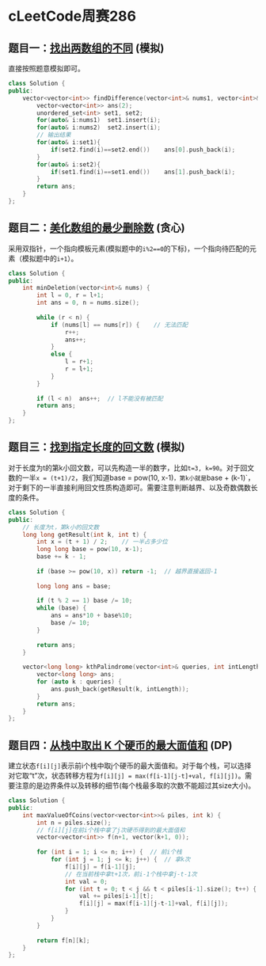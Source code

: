 # cLeetCode周赛286

## 题目一：[找出两数组的不同](https://leetcode.cn/problems/find-the-difference-of-two-arrays/) (模拟)

直接按照题意模拟即可。

```c++
class Solution {
public:
    vector<vector<int>> findDifference(vector<int>& nums1, vector<int>& nums2) {
        vector<vector<int>> ans(2);
        unordered_set<int> set1, set2;
        for(auto& i:nums1)  set1.insert(i);
        for(auto& i:nums2)  set2.insert(i);
        // 输出结果
        for(auto& i:set1){
            if(set2.find(i)==set2.end())    ans[0].push_back(i);
        }
        for(auto& i:set2){
            if(set1.find(i)==set1.end())    ans[1].push_back(i);
        }
        return ans;
    }
};
```

## 题目二：[美化数组的最少删除数](https://leetcode.cn/problems/minimum-deletions-to-make-array-beautiful/) (贪心)

采用双指针，一个指向模板元素(模拟题中的`i%2==0`的下标)，一个指向待匹配的元素（模拟题中的`i+1`）。

```c++
class Solution {
public:
    int minDeletion(vector<int>& nums) {
        int l = 0, r = l+1;
        int ans = 0, n = nums.size();
        
        while (r < n) {
            if (nums[l] == nums[r]) {    // 无法匹配
                r++;
                ans++;
            }
            else {
                l = r+1;
                r = l+1;
            }
        }
        
        if (l < n)  ans++;  // l不能没有被匹配
        return ans;
    }
};
```

## 题目三：[找到指定长度的回文数](https://leetcode.cn/problems/find-palindrome-with-fixed-length/) (模拟)

对于长度为t的第k小回文数，可以先构造一半的数字，比如`t=3, k=90`。对于回文数的一半`x = (t+1)/2`，我们知道base = pow(10, x-1)`，第k小就是`base + (k-1)`，对于剩下的一半直接利用回文性质构造即可。需要注意判断越界、以及奇数偶数长度的条件。

```c++
class Solution {
public:
    // 长度为t，第k小的回文数
    long long getResult(int k, int t) {
        int x = (t + 1) / 2;    // 一半占多少位
        long long base = pow(10, x-1);
        base += k - 1;
        
        if (base >= pow(10, x)) return -1;  // 越界直接返回-1
        
        long long ans = base;
        
        if (t % 2 == 1) base /= 10;
        while (base) {
            ans = ans*10 + base%10;
            base /= 10;
        }
        
        return ans;
    }
    
    vector<long long> kthPalindrome(vector<int>& queries, int intLength) {
        vector<long long> ans;
        for (auto k : queries) {
            ans.push_back(getResult(k, intLength));
        }
        return ans;
    }
};
```

## 题目四：[从栈中取出 K 个硬币的最大面值和](https://leetcode.cn/problems/maximum-value-of-k-coins-from-piles/) (DP)

建立状态`f[i][j]`表示前i个栈中取j个硬币的最大面值和。对于每个栈，可以选择对它取“t”次，状态转移方程为`f[i][j] = max(f[i-1][j-t]+val, f[i][j])`。需要注意的是边界条件以及转移的细节(每个栈最多取的次数不能超过其size大小)。

```c++
class Solution {
public:
    int maxValueOfCoins(vector<vector<int>>& piles, int k) {
        int n = piles.size();
        // f[i][j]在前i个栈中拿了j次硬币得到的最大面值和
        vector<vector<int>> f(n+1, vector(k+1, 0));
        
        for (int i = 1; i <= n; i++) {  // 前i个栈
            for (int j = 1; j <= k; j++) {  // 拿k次
                f[i][j] = f[i-1][j];
                // 在当前栈中拿t+1次，前i-1个栈中拿j-t-1次
                int val = 0;
                for (int t = 0; t < j && t < piles[i-1].size(); t++) {
                    val += piles[i-1][t];
                    f[i][j] = max(f[i-1][j-t-1]+val, f[i][j]);
                }
            }
        }
        
        return f[n][k];
    }
};
```

